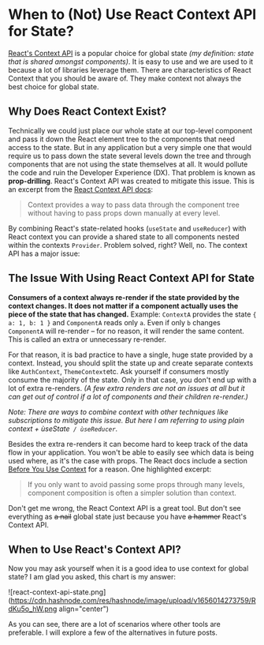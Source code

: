 # When to (Not) Use React Context API for State?

[React's Context API](https://reactjs.org/docs/context.html) is a popular choice for global state *(my definition: state that is shared amongst components)*. It is easy to use and we are used to it because a lot of libraries leverage them. There are characteristics of React Context that you should be aware of. They make context not always the best choice for global state.

## Why Does React Context Exist?
Technically we could just place our whole state at our top-level component and pass it down the React element tree to the components that need access to the state. But in any application but a very simple one that would require us to pass down the state several levels down the tree and through components that are not using the state themselves at all. It would pollute the code and ruin the Developer Experience (DX). That problem is known as **prop-drilling**. React's Context API was created to mitigate this issue. This is an excerpt from the [React Context API docs](https://reactjs.org/docs/context.html):

> Context provides a way to pass data through the component tree without having to pass props down manually at every level.

By combining React's state-related hooks (`useState` and `useReducer`) with React context you can provide a shared state to all components nested within the contexts `Provider`. Problem solved, right? Well, no. The context API has a major issue:

## The Issue With Using React Context API for State
**Consumers of a context always re-render if the state provided by the context changes. It does not matter if a component actually uses the piece of the state that has changed.** Example: `ContextA` provides the state `{ a: 1, b: 1 }` and `ComponentA` reads only `a`. Even if only `b` changes `ComponentA` will re-render – for no reason, it will render the same content. This is called an extra or unnecessary re-render.

For that reason, it is bad practice to have a single, huge state provided by a context. Instead, you should split the state up and create separate contexts like `AuthContext`, `ThemeContext`etc. Ask yourself if consumers mostly consume the majority of the state. Only in that case, you don't end up with a lot of extra re-renders. *(A few extra renders are not an issues at all but it can get out of control if a lot of components and their children re-render.)*

*Note: There are ways to combine context with other techniques like subscriptions to mitigate this issue. But here I am referring to using plain context + ùseState` / ùseReducer`.*

Besides the extra re-renders it can become hard to keep track of the data flow in your application. You won't be able to easily see which data is being used where, as it's the case with props. The React docs include a section [Before You Use Context](https://reactjs.org/docs/context.html#before-you-use-context) for a reason. One highlighted excerpt:

> If you only want to avoid passing some props through many levels, component composition is often a simpler solution than context.

Don't get me wrong, the React Context API is a great tool. But don't see everything as <s>a nail</s> global state just because you have <s>a hammer</s> React's Context API.

## When to Use React's Context API?
Now you may ask yourself when it is a good idea to use context for global state? I am glad you asked, this chart is my answer:

![react-context-api-state.png](https://cdn.hashnode.com/res/hashnode/image/upload/v1656014273759/RdKu5o_hW.png align="center")

As you can see, there are a lot of scenarios where other tools are preferable. I will explore a few of the alternatives in future posts.
